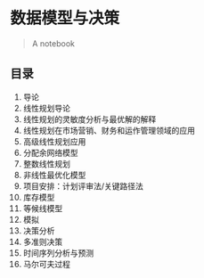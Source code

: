 # 数据模型与决策

> A notebook

## 目录

1. 导论
2. 线性规划导论
3. 线性规划的灵敏度分析与最优解的解释
4. 线性规划在市场营销、财务和运作管理领域的应用
5. 高级线性规划应用
6. 分配余网络模型
7. 整数线性规划
8. 非线性最优化模型
9. 项目安排：计划评审法/关键路径法
10. 库存模型
11. 等候线模型
12. 模拟
13. 决策分析
14. 多准则决策
15. 时间序列分析与预测
16. 马尔可夫过程

